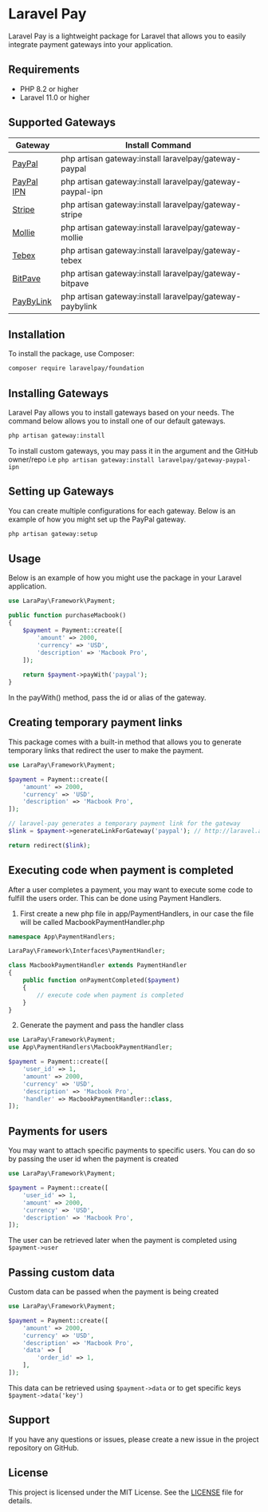 # Laravel Pay

Laravel Pay is a lightweight package for Laravel that allows you to easily integrate payment gateways into your application.

## Requirements

- PHP 8.2 or higher
- Laravel 11.0 or higher

## Supported Gateways

| Gateway | Install Command |
| ------------- | ------------- |
| [PayPal](https://github.com/laravelpay/gateway-paypal) | php artisan gateway:install laravelpay/gateway-paypal |
| [PayPal IPN](https://github.com/laravelpay/gateway-paypal-ipn) | php artisan gateway:install laravelpay/gateway-paypal-ipn |
| [Stripe](https://github.com/laravelpay/gateway-stripe) | php artisan gateway:install laravelpay/gateway-stripe |
| [Mollie](https://github.com/laravelpay/gateway-mollie) | php artisan gateway:install laravelpay/gateway-mollie |
| [Tebex](https://github.com/laravelpay/gateway-tebex) | php artisan gateway:install laravelpay/gateway-tebex |
| [BitPave](https://github.com/laravelpay/gateway-bitpave) | php artisan gateway:install laravelpay/gateway-bitpave |
| [PayByLink](https://github.com/laravelpay/gateway-bitpave) | php artisan gateway:install laravelpay/gateway-paybylink |

## Installation
To install the package, use Composer:

```bash
composer require laravelpay/foundation
```

## Installing Gateways

Laravel Pay allows you to install gateways based on your needs. The command below allows you to install one of our default gateways.

```bash
php artisan gateway:install
```

To install custom gateways, you may pass it in the argument and the GitHub owner/repo i.e `php artisan gateway:install laravelpay/gateway-paypal-ipn`

## Setting up Gateways

You can create multiple configurations for each gateway. Below is an example of how you might set up the PayPal gateway.

```bash
php artisan gateway:setup
```

## Usage

Below is an example of how you might use the package in your Laravel application.

```php
use LaraPay\Framework\Payment;

public function purchaseMacbook()
{
    $payment = Payment::create([
        'amount' => 2000,
        'currency' => 'USD',
        'description' => 'Macbook Pro',
    ]);
    
    return $payment->payWith('paypal');
}
```

In the payWith() method, pass the id or alias of the gateway.

## Creating temporary payment links
This package comes with a built-in method that allows you to generate temporary links that redirect the user to make the payment.

```php
use LaraPay\Framework\Payment;

$payment = Payment::create([
    'amount' => 2000,
    'currency' => 'USD',
    'description' => 'Macbook Pro',
]);

// laravel-pay generates a temporary payment link for the gateway
$link = $payment->generateLinkForGateway('paypal'); // http://laravel.app/payments/pay/awFlSUrsmKsoVtLHQBzLziFFnqoSsXt6

return redirect($link);
```

## Executing code when payment is completed
After a user completes a payment, you may want to execute some code to fulfill the users order. This can be done using Payment Handlers.

1. First create a new php file in app/PaymentHandlers, in our case the file will be called MacbookPaymentHandler.php
```php
namespace App\PaymentHandlers;

LaraPay\Framework\Interfaces\PaymentHandler;

class MacbookPaymentHandler extends PaymentHandler
{
    public function onPaymentCompleted($payment)
    {
        // execute code when payment is completed
    }
}
```

2. Generate the payment and pass the handler class

```php
use LaraPay\Framework\Payment;
use App\PaymentHandlers\MacbookPaymentHandler;

$payment = Payment::create([
    'user_id' => 1,
    'amount' => 2000,
    'currency' => 'USD',
    'description' => 'Macbook Pro',
    'handler' => MacbookPaymentHandler::class,
]);
```

## Payments for users
You may want to attach specific payments to specific users. You can do so by passing the user id when the payment is created

```php
use LaraPay\Framework\Payment;

$payment = Payment::create([
    'user_id' => 1,
    'amount' => 2000,
    'currency' => 'USD',
    'description' => 'Macbook Pro',
]);
```

The user can be retrieved later when the payment is completed using `$payment->user`

## Passing custom data
Custom data can be passed when the payment is being created

```php
use LaraPay\Framework\Payment;

$payment = Payment::create([
    'amount' => 2000,
    'currency' => 'USD',
    'description' => 'Macbook Pro',
    'data' => [
        'order_id' => 1, 
    ],
]);
```

This data can be retrieved using `$payment->data` or to get specific keys `$payment->data('key')`

## Support

If you have any questions or issues, please create a new issue in the project repository on GitHub.

## License

This project is licensed under the MIT License. See the [LICENSE](https://github.com/laravelpay/framework/blob/main/LICENSE) file for details.
